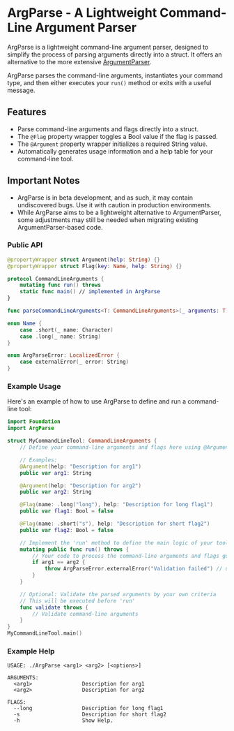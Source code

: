 # ArgParse - A Lightweight Command-Line Argument Parser

ArgParse is a lightweight command-line argument parser, designed to simplify the process of parsing arguments directly into a struct. It offers an alternative to the more extensive [ArgumentParser](https://github.com/apple/swift-argument-parser).

ArgParse parses the command-line arguments, instantiates your command type, and then either executes your `run()` method or exits with a useful message.

## Features
- Parse command-line arguments and flags directly into a struct.
- The `@Flag` property wrapper toggles a Bool value if the flag is passed.
- The `@Argument` property wrapper initializes a required String value.
- Automatically generates usage information and a help table for your command-line tool.

## Important Notes
- ArgParse is in beta development, and as such, it may contain undiscovered bugs. Use it with caution in production environments.
- While ArgParse aims to be a lightweight alternative to ArgumentParser, some adjustments may still be needed when migrating existing ArgumentParser-based code.

### Public API
```swift
@propertyWrapper struct Argument(help: String) {}
@propertyWrapper struct Flag(key: Name, help: String) {}

protocol CommandLineArguments {
    mutating func run() throws
    static func main() // implemented in ArgParse
}

func parseCommandLineArguments<T: CommandLineArguments>(_ arguments: T) -> T

enum Name {
    case .short(_ name: Character)
    case .long(_ name: String)
}

enum ArgParseError: LocalizedError {
    case externalError(_ error: String)
}
```

### Example Usage
Here's an example of how to use ArgParse to define and run a command-line tool:
```swift
import Foundation
import ArgParse

struct MyCommandLineTool: CommandLineArguments {
    // Define your command-line arguments and flags here using @Argument and @Flag property wrappers.

    // Examples:
    @Argument(help: "Description for arg1")
    public var arg1: String

    @Argument(help: "Description for arg2")
    public var arg2: String

    @Flag(name: .long("long"), help: "Description for long flag1")
    public var flag1: Bool = false

    @Flag(name: .short("s"), help: "Description for short flag2")
    public var flag2: Bool = false

    // Implement the 'run' method to define the main logic of your tool.
    mutating public func run() throws {
        // Your code to process the command-line arguments and flags goes here.
        if arg1 == arg2 {
            throw ArgParseError.externalError("Validation failed") // use .externalError to show help if validation failed
        }
    }

    // Optional: Validate the parsed arguments by your own criteria
    // This will be executed before 'run'
    func validate throws {
        // Validate command-line arguments
    }
}
MyCommandLineTool.main()
```

### Example Help
```
USAGE: ./ArgParse <arg1> <arg2> [<options>]

ARGUMENTS:
  <arg1>                Description for arg1
  <arg2>                Description for arg2

FLAGS:
  --long                Description for long flag1
  -s                    Description for short flag2
  -h                    Show Help.
```
